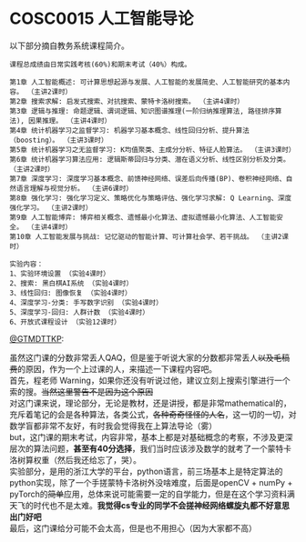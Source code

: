 
# COSC0015 人工智能导论

以下部分摘自教务系统课程简介。

```
课程总成绩由日常实践考核(60%)和期末考试（40%）构成。

第1章 人工智能概述: 可计算思想起源与发展、人工智能的发展简史、人工智能研究的基本内容。 （主讲2课时） 
第2章 搜索求解: 启发式搜索、对抗搜索、蒙特卡洛树搜索。 （主讲4课时） 
第3章 逻辑与推理: 命题逻辑、谓词逻辑、知识图谱推理(一阶归纳推理算法, 路径排序算法), 因果推理。 （主讲4课时） 
第4章 统计机器学习之监督学习: 机器学习基本概念、线性回归分析、提升算法（boosting）。 （主讲3课时） 
第5章 统计机器学习之无监督学习: K均值聚类、主成分分析、特征人脸算法。 （主讲3课时） 
第6章 统计机器学习算法应用: 逻辑斯蒂回归与分类、潜在语义分析、线性区别分析及分类。 （主讲2课时） 
第7章 深度学习: 深度学习基本概念、前馈神经网络、误差后向传播(BP)、卷积神经网络、自然语言理解与视觉分析。 （主讲6课时） 
第8章 强化学习: 强化学习定义、策略优化与策略评估、强化学习求解: Q Learning、深度强化学习。 （主讲2课时） 
第9章 人工智能博弈: 博弈相关概念、遗憾最小化算法、虚拟遗憾最小化算法、人工智能安全。 （主讲4课时） 
第10章 人工智能发展与挑战: 记忆驱动的智能计算、可计算社会学、若干挑战。 （主讲2课时） 

实验内容： 
1、实验环境设置 （实验4课时） 
2、搜索: 黑白棋AI系统 （实验4课时） 
3、线性回归: 图像恢复 （实验4课时） 
4、深度学习-分类: 手写数字识别 （实验4课时） 
5、深度学习-回归: 人群计数 （实验4课时） 
6、开放式课程设计 （实验12课时）
```

[@GTMDTTKP](https://github.com/GTMDTTKP773):

虽然这门课的分数非常丢人QAQ，但是鉴于听说大家的分数都非常丢人~~以及毛稿费~~的原因，作为一个上过课的人，来描述一下课程内容吧。  
首先，程老师 Warning，如果你还没有听说过他，建议立刻上搜索引擎进行一个索的搜。~~当然这里警告不是因为这个原因~~   
对这门课来说，理论部分，无论是教材，还是讲授，都是非常mathematical的，充斥着笔记的会是各种算法，各类公式，~~各种奇奇怪怪的人名~~，这一切的一切，对数学盲都非常不友好，有时我会觉得我在上算法导论（雾）  
but，这门课的期末考试，内容非常，基本上都是对基础概念的考察，不涉及更深层次的算法问题，**甚至有40分选择**，我们当时应该涉及数学的就考了一个蒙特卡洛树算权重（然后我还给忘了，哭）。  
实验部分，是用的浙江大学的平台，python语言，前三场基本上是特定算法的python实现，除了一个手搓蒙特卡洛树外没啥难度，后面是openCV + numPy + pyTorch的~~简单~~应用，总体来说可能需要一定的自学能力，但是在这个学习资料满天飞的时代也不是太难。**我觉得cs专业的同学不会搓神经网络螺旋丸都不好意思出门好吧**  
最后，这门课给分可能不会太高，但是也不用担心（因为大家都不高）  